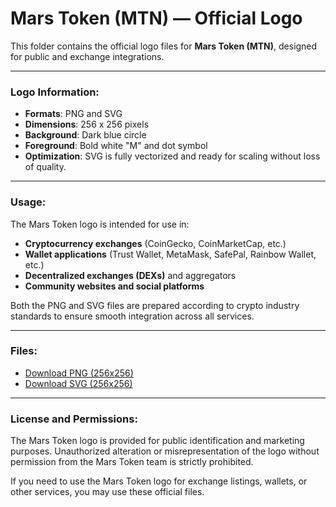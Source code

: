 # Mars Token (MTN) — Official Logo

This folder contains the official logo files for **Mars Token (MTN)**, designed for public and exchange integrations.

---

### Logo Information:

- **Formats**: PNG and SVG  
- **Dimensions**: 256 x 256 pixels  
- **Background**: Dark blue circle  
- **Foreground**: Bold white "M" and dot symbol  
- **Optimization**: SVG is fully vectorized and ready for scaling without loss of quality.

---

### Usage:

The Mars Token logo is intended for use in:

- **Cryptocurrency exchanges** (CoinGecko, CoinMarketCap, etc.)  
- **Wallet applications** (Trust Wallet, MetaMask, SafePal, Rainbow Wallet, etc.)  
- **Decentralized exchanges (DEXs)** and aggregators  
- **Community websites and social platforms**

Both the PNG and SVG files are prepared according to crypto industry standards to ensure smooth integration across all services.

---

### Files:

- [Download PNG (256x256)](https://github.com/Meysam20182024/mars-bot/blob/main/logo/Mars_Token_Base.png.png?raw=true)
- [Download SVG (256x256)](https://github.com/Meysam20182024/mars-bot/blob/main/logo/mars_token_Base.SVG.svg?raw=true)

---

### License and Permissions:

The Mars Token logo is provided for public identification and marketing purposes. Unauthorized alteration or misrepresentation of the logo without permission from the Mars Token team is strictly prohibited.

If you need to use the Mars Token logo for exchange listings, wallets, or other services, you may use these official files.
